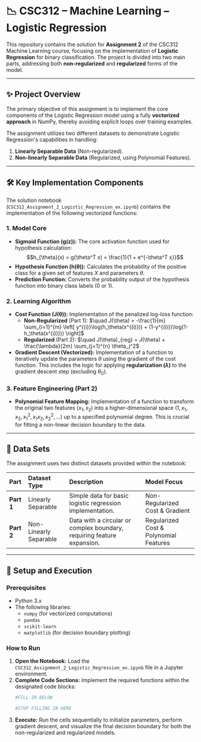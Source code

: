 # 📉 CSC312 – Machine Learning – Logistic Regression

This repository contains the solution for **Assignment 2** of the CSC312 Machine Learning course, focusing on the implementation of **Logistic Regression** for binary classification. The project is divided into two main parts, addressing both **non-regularized** and **regularized** forms of the model.

-----

## ✨ Project Overview

The primary objective of this assignment is to implement the core components of the Logistic Regression model using a fully **vectorized approach** in NumPy, thereby avoiding explicit loops over training examples.

The assignment utilizes two different datasets to demonstrate Logistic Regression's capabilities in handling:

1.  **Linearly Separable Data** (Non-regularized).
2.  **Non-linearly Separable Data** (Regularized, using Polynomial Features).

-----

## 🛠️ Key Implementation Components

The solution notebook (`CSC312_Assignment_2_Logistic_Regression_ex.ipynb`) contains the implementation of the following vectorized functions:

### 1\. Model Core

  * **Sigmoid Function ($\mathbf{g(z)}$):** The core activation function used for hypothesis calculation:
    $$h_{\theta}(x) = g(\theta^T x) = \frac{1}{1 + e^{-\theta^T x}}$$
  * **Hypothesis Function ($\mathbf{h(\theta)}$):** Calculates the probability of the positive class for a given set of features $X$ and parameters $\theta$.
  * **Prediction Function:** Converts the probability output of the hypothesis function into binary class labels (0 or 1).

### 2\. Learning Algorithm

  * **Cost Function ($\mathbf{J(\theta)}$):** Implementation of the penalized log-loss function:
      * **Non-Regularized** (Part 1): $\quad J(\theta) = -\frac{1}{m} \sum_{i=1}^{m} \left[ y^{(i)}\log(h_\theta(x^{(i)})) + (1-y^{(i)})\log(1-h_\theta(x^{(i)})) \right]$
      * **Regularized** (Part 2): $\quad J(\theta)_{reg} = J(\theta) + \frac{\lambda}{2m} \sum_{j=1}^{n} \theta_j^2$
  * **Gradient Descent (Vectorized):** Implementation of a function to iteratively update the parameters $\theta$ using the gradient of the cost function. This includes the logic for applying **regularization ($\lambda$)** to the gradient descent step (excluding $\theta_0$).

### 3\. Feature Engineering (Part 2)

  * **Polynomial Feature Mapping:** Implementation of a function to transform the original two features ($x_1, x_2$) into a higher-dimensional space ($1, x_1, x_2, x_1^2, x_1 x_2, x_2^2, \dots$) up to a specified polynomial degree. This is crucial for fitting a non-linear decision boundary to the data.

-----

## 📂 Data Sets

The assignment uses two distinct datasets provided within the notebook:

| Part | Dataset Type | Description | Model Focus |
| :--- | :--- | :--- | :--- |
| **Part 1** | Linearly Separable | Simple data for basic logistic regression implementation. | Non-Regularized Cost & Gradient |
| **Part 2** | Non-Linearly Separable | Data with a circular or complex boundary, requiring feature expansion. | Regularized Cost & Polynomial Features |

-----

## 🚀 Setup and Execution

### Prerequisites

  * Python 3.x
  * The following libraries:
      * `numpy` (for vectorized computations)
      * `pandas`
      * `scikit-learn`
      * `matplotlib` (for decision boundary plotting)

### How to Run

1.  **Open the Notebook:** Load the `CSC312_Assignment_2_Logistic_Regression_ex.ipynb` file in a Jupyter environment.
2.  **Complete Code Sections:** Implement the required functions within the designated code blocks:
    ```python
    #FILL IN BELOW

    #STOP FILLING IN HERE
    ```
3.  **Execute:** Run the cells sequentially to initialize parameters, perform gradient descent, and visualize the final decision boundary for both the non-regularized and regularized models.
